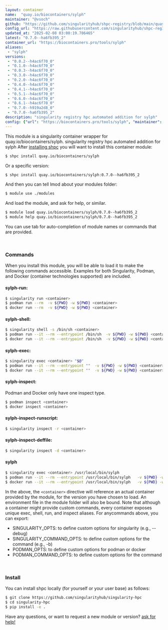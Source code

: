 ```yaml
---
layout: container
name:  "quay.io/biocontainers/sylph"
maintainer: "@vsoch"
github: "https://github.com/singularityhub/shpc-registry/blob/main/quay.io/biocontainers/sylph/container.yaml"
config_url: "https://raw.githubusercontent.com/singularityhub/shpc-registry/main/quay.io/biocontainers/sylph/container.yaml"
updated_at: "2025-02-08 03:00:19.786465"
latest: "0.7.0--ha6fb395_2"
container_url: "https://biocontainers.pro/tools/sylph"
aliases:
 - "sylph"
versions:
 - "0.0.2--h4ac6f70_0"
 - "0.1.0--h4ac6f70_0"
 - "0.0.3--h4ac6f70_0"
 - "0.3.0--h4ac6f70_0"
 - "0.2.0--h4ac6f70_0"
 - "0.4.0--h4ac6f70_0"
 - "0.4.1--h4ac6f70_0"
 - "0.5.1--h4ac6f70_0"
 - "0.6.0--h4ac6f70_0"
 - "0.6.1--h4ac6f70_0"
 - "0.7.0--h919a2d8_0"
 - "0.7.0--ha6fb395_2"
description: "singularity registry hpc automated addition for sylph"
config: {"url": "https://biocontainers.pro/tools/sylph", "maintainer": "@vsoch", "description": "singularity registry hpc automated addition for sylph", "latest": {"0.7.0--ha6fb395_2": "sha256:3db846642677fcfee12c027b71728616d685cc921375c240359e8a4a01ea63b0"}, "tags": {"0.0.2--h4ac6f70_0": "sha256:e6fa763794572d58c513e5111e11c9950003ce74b35bb321a90b89c321acd37c", "0.1.0--h4ac6f70_0": "sha256:ec01e69564473eeef93ebc9298537799d0cc085eef512f11fcc3279657e8f566", "0.0.3--h4ac6f70_0": "sha256:56ca8c3397cba26b1b830de76fdadb70f46b05a3e27e7dcc64b8efb8e39955e9", "0.3.0--h4ac6f70_0": "sha256:7d311510ed8d5bf26e1694784996714a7ac5e07fefed2d0f831c9b9322438c86", "0.2.0--h4ac6f70_0": "sha256:cf3a0e01b61430b60ae1c024f5deaa9f616f1d5d31f279dc3425e36b5f62accc", "0.4.0--h4ac6f70_0": "sha256:899e49ed128581c49a9989d4fe118f8c06a10a2e5930c4f55596bf4a8ab95653", "0.4.1--h4ac6f70_0": "sha256:4b563e9fc1b63d60f90b14553528e5291f6c0e5b8be1598dd25d6c7c10fbb968", "0.5.1--h4ac6f70_0": "sha256:d79089b75c1b9a1ea887cd7390fcfde178410e4a2c85337918c45804d7a225fd", "0.6.0--h4ac6f70_0": "sha256:89ecfcca12b8d360c13a846c30e008d4fef8ab7153afd51402b0fe33bfe063ec", "0.6.1--h4ac6f70_0": "sha256:781d32f6e29a5ef8140f0f459f645525f43d021d0b5388e6caf2071d2e33ffd4", "0.7.0--h919a2d8_0": "sha256:1d156c99bfbe04beadf200f7890e568990e3dad48eff37747fbf81408a6b601c", "0.7.0--ha6fb395_2": "sha256:3db846642677fcfee12c027b71728616d685cc921375c240359e8a4a01ea63b0"}, "docker": "quay.io/biocontainers/sylph", "aliases": {"sylph": "/usr/local/bin/sylph"}}
---
```


This module is a singularity container wrapper for quay.io/biocontainers/sylph.
singularity registry hpc automated addition for sylph
After [installing shpc](#install) you will want to install this container module:


```bash
$ shpc install quay.io/biocontainers/sylph
```

Or a specific version:

```bash
$ shpc install quay.io/biocontainers/sylph:0.7.0--ha6fb395_2
```

And then you can tell lmod about your modules folder:

```bash
$ module use ./modules
```

And load the module, and ask for help, or similar.

```bash
$ module load quay.io/biocontainers/sylph/0.7.0--ha6fb395_2
$ module help quay.io/biocontainers/sylph/0.7.0--ha6fb395_2
```

You can use tab for auto-completion of module names or commands that are provided.

<br>

### Commands

When you install this module, you will be able to load it to make the following commands accessible.
Examples for both Singularity, Podman, and Docker (container technologies supported) are included.

#### sylph-run:

```bash
$ singularity run <container>
$ podman run --rm  -v ${PWD} -w ${PWD} <container>
$ docker run --rm  -v ${PWD} -w ${PWD} <container>
```

#### sylph-shell:

```bash
$ singularity shell -s /bin/sh <container>
$ podman run --it --rm --entrypoint /bin/sh  -v ${PWD} -w ${PWD} <container>
$ docker run --it --rm --entrypoint /bin/sh  -v ${PWD} -w ${PWD} <container>
```

#### sylph-exec:

```bash
$ singularity exec <container> "$@"
$ podman run --it --rm --entrypoint ""  -v ${PWD} -w ${PWD} <container> "$@"
$ docker run --it --rm --entrypoint ""  -v ${PWD} -w ${PWD} <container> "$@"
```

#### sylph-inspect:

Podman and Docker only have one inspect type.

```bash
$ podman inspect <container>
$ docker inspect <container>
```

#### sylph-inspect-runscript:

```bash
$ singularity inspect -r <container>
```

#### sylph-inspect-deffile:

```bash
$ singularity inspect -d <container>
```


#### sylph

```bash
$ singularity exec <container> /usr/local/bin/sylph
$ podman run --it --rm --entrypoint /usr/local/bin/sylph   -v ${PWD} -w ${PWD} <container> -c " $@"
$ docker run --it --rm --entrypoint /usr/local/bin/sylph   -v ${PWD} -w ${PWD} <container> -c " $@"
```



In the above, the `<container>` directive will reference an actual container provided
by the module, for the version you have chosen to load. An environment file in the
module folder will also be bound. Note that although a container
might provide custom commands, every container exposes unique exec, shell, run, and
inspect aliases. For anycommands above, you can export:

 - SINGULARITY_OPTS: to define custom options for singularity (e.g., --debug)
 - SINGULARITY_COMMAND_OPTS: to define custom options for the command (e.g., -b)
 - PODMAN_OPTS: to define custom options for podman or docker
 - PODMAN_COMMAND_OPTS: to define custom options for the command

<br>

### Install

You can install shpc locally (for yourself or your user base) as follows:

```bash
$ git clone https://github.com/singularityhub/singularity-hpc
$ cd singularity-hpc
$ pip install -e .
```

Have any questions, or want to request a new module or version? [ask for help!](https://github.com/singularityhub/singularity-hpc/issues)
